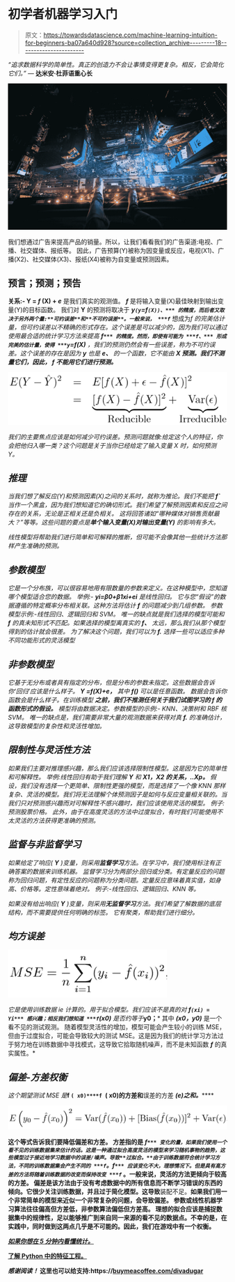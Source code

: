 # 初学者机器学习入门

> 原文：<https://towardsdatascience.com/machine-learning-intuition-for-beginners-ba07a640d928?source=collection_archive---------18----------------------->

*“追求数据科学的简单性。真正的创造力不会让事情变得更复杂。相反，它会简化它们。”*
― **达米安·杜菲语重心长**

![](img/d0ab102a3ac09988367c38d87b63acc7.png)

我们想通过广告来提高产品的销量。所以，让我们看看我们的广告渠道:电视、广播、社交媒体、报纸等。
因此，广告预算(Y)被称为因变量或反应，电视(X1)、广播(X2)、社交媒体(X3)、报纸(X4)被称为自变量或预测因素。

## 预言；预测；预告

**关系:- Y = *f* (X) + *e*** 是我们真实的观测值。 ***f*** 是将输入变量(X)最佳映射到输出变量(Y)的目标函数。
我们对 **Y** 的预测将取决于 ***y`(y`=f`(X))、*** 的精度，而后者又取决于另外两个量:**可约误差**和**不可约误差**。一般来说， ***f`*** 想成为*f 的完美估计量，但可约误差以不精确的形式存在。这个误差是可以减少的，因为我们可以通过使用最合适的统计学习方法来提高 ***f`*** 的精度。然而，即使有可能为 ***f、*** 形成完美的估计量，使得 ***y`=f(X)*** ，我们的预测仍然会有一些误差，称为不可约误差。这个误差的存在是因为 ***y*** 也是 ***e、*** 的一个函数，它不能由 ***X 预测。我们不测量它们，因此， ***f*** 不能用它们进行预测。****

*![](img/2f6cee1e679a074e0eb9bc17feade5f2.png)*

*我们的主要焦点应该是如何减少可约误差。预测问题就像:给定这个人的特征，你会把他归入哪一类？这个问题是关于当你已经给定了输入变量 X 时，如何预测 Y。*

## *推理*

*当我们想了解反应(Y)和预测因素(X)之间的关系时，就称为推论。我们不能把 ***f`*** 当作一个黑盒，因为我们想知道它的确切形式。我们希望了解预测因素和反应之间存在的关系，无论是正相关还是负相关。
这将回答诸如“哪种媒体对销售贡献最大？”等等。这些问题的要点是**单个输入变量(X)对输出变量(Y)** 的影响有多大。*

*线性模型将帮助我们进行简单和可解释的推断，但可能不会像其他一些统计方法那样产生准确的预测。*

## *参数模型*

*它是一个分布族，可以很容易地用有限数量的参数来定义。在这种模型中，您知道哪个模型适合您的数据。
举例:- **yi=β0+β1xi+ei** 是线性回归。
它与您“假设”的数据遵循的特定概率分布相关联。这种方法将估计 ***f*** 的问题减少到几组参数。
参数模型示例:-线性回归、逻辑回归和 SVM。
唯一的缺点就是我们选择的模型可能和 ***f*** 的真未知形式不匹配。如果选择的模型离真实的 ***f、*** 太远，那么我们从那个模型得到的估计就会很差。
为了解决这个问题，我们可以为 ***f.*** 选择一些可以适应多种不同功能形式的灵活模型*

## *非参数模型*

*它基于无分布或者具有指定的分布，但是分布的参数未指定。这些数据会告诉你‘回归’应该是什么样子。
**Y =*f*(X)+*e，*** 其中 ***f()*** 可以是任意函数。
数据会告诉你函数会是什么样子。在训练模型 ***之前，我们不推测任何关于我们试图学习的 ***f*** 的函数形式的假设。*** 模型将由数据决定。参数模型的示例:- KNN、决策树和 RBF 核 SVM。
唯一的缺点是，我们需要非常大量的观测数据来获得对真 ***f.*** 的准确估计，这导致模型的复杂性和灵活性增加。*

## *限制性与灵活性方法*

*如果我们主要对推理感兴趣，那么我们应该选择限制性模型。这是因为它的简单性和可解释性。
举例:线性回归有助于我们理解 **Y** 和 **X1，X2 的关系，..Xp。** 假设，我们没有选择一个更简单、限制性更强的模型，而是选择了一个像 KNN 那样复杂、灵活的模型。我们将无法理解个体预测因子是如何与反应变量相关联的。当我们只对预测感兴趣而对可解释性不感兴趣时，我们应该使用灵活的模型。
例子:预测股票价格。
此外，由于在高度灵活的方法中过度拟合，有时我们可能使用不太灵活的方法获得更准确的预测。*

## *监督与非监督学习*

*如果给定了响应( **Y** )变量，则采用**监督学习**方法。在学习中，我们使用标注有正确答案的数据来训练机器。
监督学习分为两部分:回归或分类。有定量反应的问题称为回归问题，有定性反应的问题称为分类问题。定量反应意味着真实值，如身高、价格等。定性意味着绝对。
例子:-线性回归、逻辑回归、KNN 等。*

*如果没有给出响应( **Y** )变量，则采用**无监督学习**方法。我们希望了解数据的底层结构，而不需要提供任何明确的标签。
它有聚类，帮助我们进行细分。*

## *均方误差*

*![](img/39b93f79bb4a69c7597a4b17b9b8bea5.png)*

*它是使用训练数据 ie 计算的。用于拟合模型。我们应该不是真的对 ***f`(xi) = Yi*** 感兴趣；相反我们想知道 ***f`(x0)*** 是否约等于***y0；*** 其中 ***(x0，y0)*** 是一个看不见的测试观测。
随着模型灵活性的增加，模型可能会产生较小的训练 MSE，但由于过度拟合，可能会导致较大的测试 MSE。这是因为我们的统计学习方法过于努力地在训练数据中寻找模式，这导致它拾取随机噪声，而不是未知函数 ***f*** 的真实属性。*

## *偏差-方差权衡*

*这个期望测试 MSE 是***f `( x0)****f `( x0)的方差和**误差的方差 ***(e)之和。*******

**![](img/650f9c4ac01c5a8c1151c45eadcb9a1a.png)**

**这个等式告诉我们要降低偏差和方差。
**方差**指的是 ***f`*** 变化的量，如果我们使用一个看不见的训练数据集来估计的话。这是一种通过拟合高度灵活的模型来学习随机事物的趋势，这些模型过于接近地学习数据中的误差/噪声。导致**过拟合。**由于训练数据符合统计学习方法，不同的训练数据集会产生不同的 ***f`。f`*** 应该变化不大，理想情况下。但是具有高方差的方法将随着训练数据的改变而保持改变 ***f`*** 。一般来说，灵活的方法更倾向于较高的方差。
**偏差**是该方法由于没有考虑数据中的所有信息而不断学习错误的东西的倾向。它很少关注训练数据，并且过于简化模型。这导致**装配不足。**如果我们用一个非常简单的模型来近似一个非常复杂的问题，会导致偏差。
参数或线性机器学习算法往往偏高但方差低，非参数算法偏低但方差高。
理想的拟合应该是捕捉数据集中的规律性，足以能够推广到来自同一来源的看不见的数据点。不幸的是，在实践中，同时做到这两点几乎是不可能的。因此，我们在游戏中有一个权衡。**

**[*如果你想在 5 分钟内看懂统计。*](/statistics-for-data-scientists-f2456d26c5a5)**

**[了解 Python 中的特征工程。](/feature-engineering-in-python-part-i-the-most-powerful-way-of-dealing-with-data-8e2447e7c69e)**

***感谢阅读！* **这里也可以给支持:**https**://**[buymeacoffee.com/divadugar](http://buymeacoffee.com/divadugar)**